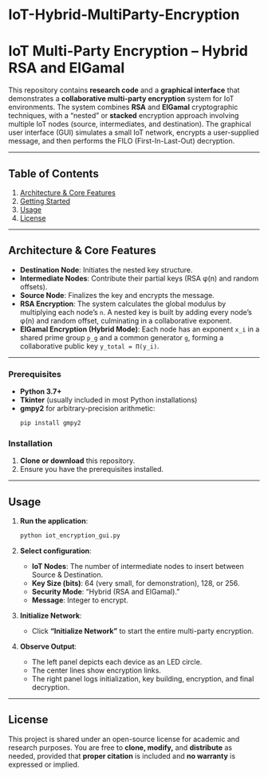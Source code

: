 # IoT-Hybrid-MultiParty-Encryption
# IoT Multi-Party Encryption – Hybrid RSA and ElGamal

This repository contains **research code** and a **graphical interface** that demonstrates a **collaborative multi-party encryption** system for IoT environments. The system combines **RSA** and **ElGamal** cryptographic techniques, with a “nested” or **stacked** encryption approach involving multiple IoT nodes (source, intermediates, and destination). The graphical user interface (GUI) simulates a small IoT network, encrypts a user-supplied message, and then performs the FILO (First-In-Last-Out) decryption.

---

## Table of Contents

1. [Architecture & Core Features](#architecture--core-features)  
2. [Getting Started](#getting-started)  
3. [Usage](#usage)  
4. [License](#license)

---

## Architecture & Core Features

- **Destination Node**: Initiates the nested key structure.  
- **Intermediate Nodes**: Contribute their partial keys (RSA φ(n) and random offsets).  
- **Source Node**: Finalizes the key and encrypts the message.  
- **RSA Encryption**: The system calculates the global modulus by multiplying each node’s `n`. A nested key is built by adding every node’s φ(n) and random offset, culminating in a collaborative exponent.  
- **ElGamal Encryption (Hybrid Mode)**: Each node has an exponent `x_i` in a shared prime group `p_g` and a common generator `g`, forming a collaborative public key `y_total = Π(y_i)`.  

---

### Prerequisites

- **Python 3.7+**  
- **Tkinter** (usually included in most Python installations)  
- **gmpy2** for arbitrary-precision arithmetic:
  ```bash
  pip install gmpy2
  ```

### Installation

1. **Clone or download** this repository.  
2. Ensure you have the prerequisites installed.  

---

## Usage

1. **Run the application**:
   ```bash
   python iot_encryption_gui.py
   ```
2. **Select configuration**:
   - **IoT Nodes**: The number of intermediate nodes to insert between Source & Destination.  
   - **Key Size (bits)**: 64 (very small, for demonstration), 128, or 256.  
   - **Security Mode**: “Hybrid (RSA and ElGamal).”  
   - **Message**: Integer to encrypt.

3. **Initialize Network**:  
   - Click **“Initialize Network”** to start the entire multi-party encryption.  

4. **Observe Output**:  
   - The left panel depicts each device as an LED circle.  
   - The center lines show encryption links.  
   - The right panel logs initialization, key building, encryption, and final decryption.  

---

## License

This project is shared under an open-source license for academic and research purposes. You are free to **clone, modify,** and **distribute** as needed, provided that **proper citation** is included and **no warranty** is expressed or implied.
